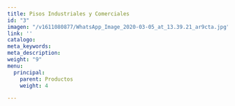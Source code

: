 ```yaml
---
title: Pisos Industriales y Comerciales
id: "3"
imagen: "/v1611080877/WhatsApp_Image_2020-03-05_at_13.39.21_ar9cta.jpg"
link: ''
catalogo: 
meta_keywords: 
meta_description: 
weight: "9"
menu:
  principal:
    parent: Productos
    weight: 4

---
```

